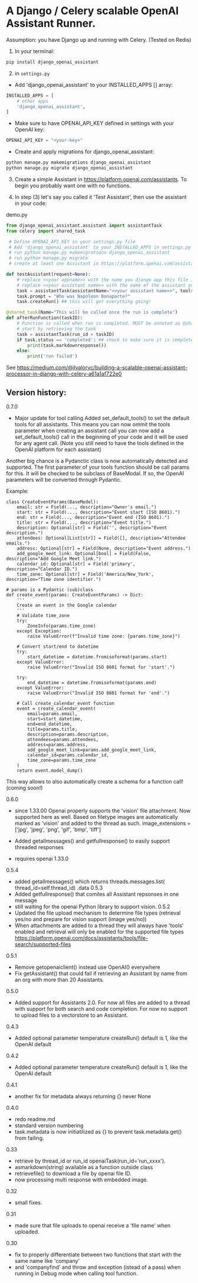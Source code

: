 # A Django / Celery scalable OpenAI Assistant Runner.

Assumption: you have Django up and running with Celery. 
(Tested on Redis)

1. In your terminal:
```bash
pip install django_openai_assistant
```

2. in `settings.py`
 - Add 'django_openai_assistant' to your INSTALLED_APPS [] array:
```py
INSTALLED_APPS = [
    # other apps
    'django_openai_assistant',
]
```
 - Make sure to have OPENAI_API_KEY defined in settings with your OpenAI key:
```py
OPENAI_API_KEY = "<your-key>"
```
 - Create and apply migrations for django_openai_assistant:
```py
python manage.py makemigrations django_openai_assistant
python manage.py migrate django_openai_assistant
```
3. Create a simple Assistant in https://platform.openai.com/assistants. To begin you probably want one with no functions.

4. In step (3) let's say you called it 'Test Assistant', then use the assistant in your code:

demo.py
```py
from django_openai_assistant.assistant import assistantTask
from celery import shared_task

 # Define OPENAI_API_KEY in your settings.py file
 # Add 'django_openai_assistant' to your INSTALLED_APPS in settings.py
 # run python manage.py makemigrations django_openai_assistant
 # run python manage.py migrate
 # create at least one Assistant in https://platform.openai.com/assistants

def testAssistant(request=None):
    # replace <<your appname>> with the name you django app this file is in!
    # replace <<your assistant name>> with the name of the assistant you created in the OpenAI platform
    task = assistantTask(assistantName="<<your assistant name>>", tools= [], completionCall = "<<your appname>>.test:afterRunFunction")
    task.prompt = "Who was Napoleon Bonaparte?"
    task.createRun() ## this will get everything going!

@shared_task(Name="This will be called once the run is complete")
def afterRunFunction(taskID):
    # Function is called when run is completed. MUST be annoted as @shared_task!!! 
    # start by retrieving the task
    task = assistantTask(run_id = taskID)
    if task.status == 'completed': ## check to make sure it is completed not failed or something else
        print(task.markdownresponse())
    else:
        print('run failed')
```
See https://medium.com/@jlvalorvc/building-a-scalable-openai-assistant-processor-in-django-with-celery-a61a1af722e0


## Version history:
0.7.0 
- Major update for tool calling
Added set_default_tools() to set the default tools for all assistants. 
This means you can now ommit the tools parameter when creating an assistant call
you can now add a set_default_tools() call in the beginning of your code and it will be used for any agent call.
(Note you still need to have the tools defined in the OpenAI platform for each assistant)

Another big chance is a Pydanctic class is now automatically detected and supported. The first parameter of your tools function should be call params for this. It will be checked to be subclass of BaseModal. If so, the OpenAI parameters will be converted through Pydantic.

Example:


~~~
class CreateEventParams(BaseModel):
    email: str = Field(..., description="Owner's email.")
    start: str = Field(..., description="Event start (ISO 8601).")
    end: str = Field(..., description="Event end (ISO 8601).")
    title: str = Field(..., description="Event title.")
    description: Optional[str] = Field('', description="Event description.")
    attendees: Optional[List[str]] = Field([], description="Attendee emails.")
    address: Optional[str] = Field(None, description="Event address.")
    add_google_meet_link: Optional[bool] = Field(False, description="Add Google Meet link.")
    calendar_id: Optional[str] = Field('primary', description="Calendar ID.")
    time_zone: Optional[str] = Field('America/New_York', description="Time zone identifier.")

# params is a Pydantic (sub)class 
def create_event(params: CreateEventParams) -> Dict:
    '''
    Create an event in the Google calendar 
    '''
    # Validate time_zone
    try:
        ZoneInfo(params.time_zone)
    except Exception:
        raise ValueError(f"Invalid time zone: {params.time_zone}")

    # Convert start/end to datetime
    try:
        start_datetime = datetime.fromisoformat(params.start)
    except ValueError:
        raise ValueError("Invalid ISO 8601 format for 'start'.")

    try:
        end_datetime = datetime.fromisoformat(params.end)
    except ValueError:
        raise ValueError("Invalid ISO 8601 format for 'end'.")

    # Call create_calendar_event function
    event = create_calendar_event(
        email=params.email,
        start=start_datetime,
        end=end_datetime,
        title=params.title,
        description=params.description,
        attendees=params.attendees,
        address=params.address,
        add_google_meet_link=params.add_google_meet_link,
        calendar_id=params.calendar_id,
        time_zone=params.time_zone
    )
    return event.model_dump()
~~~

This way allows to also automatically create a schema for a function call! (coming soon!)

0.6.0
- since 1.33.00 Openai properly supports the 'vision' file attachment. Now supported here as well. 
Based on filetype images are automatically marked as 'vision' and added to the thread as such.
        image_extensions = ['jpg', 'jpeg', 'png', 'gif', 'bmp', 'tiff']

- Added getallmessages() and getfullresponse() to easily support threaded responses 
- requires openai 1.33.0

0.5.4
- added getallmessages() which returns threads.messages.list( thread_id=self.thread_id) .data
0.5.3
- Added getfullresponse() that comiles all Assistant repsonses in one message
- still waiting for the openai Python library to support vision.
0.5.2
- Updated the file upload mechanism to determine file types (retrieval yes/no and prepare for vision support (image yes/no))
- When attachments are added to a thread they will always have 'tools' enabled and retrieval will only be enabled for the supported file types https://platform.openai.com/docs/assistants/tools/file-search/supported-files

0.5.1
- Remove getopenaiclient() instead use OpenAI() everywhere
- Fix getAssistant() that could fail if retrieving an Assistant by name from an org with more than 20 Assistants.

0.5.0
- Added support for Assistants 2.0. For now all files are added to a thread with support for both search and code completion. For now no support to upload files to a vectorstore to an Assistant. 

0.4.3
- Added optional parameter temperature createRun() default is 1, like the OpenAI default

0.4.2
- Added optional parameter temperature createRun() default is 1, like the OpenAI default

0.4.1
- another fix for metadata always returning {} never None

0.4.0
- redo readme.md 
- standard version numbering
- task.metadata is now initiatilized as {} to prevent task.metadata.get() from failing.

0.33
- retrieve by thread_id or run_id openaiTask(run_id='run_xxxx').   
- asmarkdown(string) available as a function outside class  
- retrievefile() to download a file by openai file ID.  
- now processing multi response with embedded image.

0.32
- small fixes.  

0.31
- made sure that file uploads to openai receive a 'file name' when uploaded. 

0.30 
- fix to properly differentiate between two functions that start with the same name like 'company'
- and 'companyfind' and throw and exception (istead of a pass) when running in Debug mode when calling tool function. 
